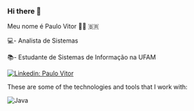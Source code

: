 ### Hi there 👋

Meu nome é Paulo Vitor 👱‍♂️ 🇧🇷

💻- Analista de Sistemas

📚- Estudante de Sistemas de Informação na UFAM

[![Linkedin: Paulo Vitor](https://img.shields.io/badge/-Linkedin-blue?style=flat-square&logo=Linkedin&logoColor=white&link=https://www.linkedin.com/in/eupaulovitorpereira/)](https://www.linkedin.com/in/eupaulovitorpereira/)


These are some of the technologies and tools that I work with:

![Java](https://img.shields.io/badge/-Java-007396?style=flat-square&logo=java)
